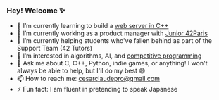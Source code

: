 ### Hey! Welcome ✨

- 🌱 I’m currently learning to build a [web server in C++](https://github.com/cclaude42/webserv)
- 🔭 I’m currently working as a product manager with [Junior 42Paris](https://paris.junior42.com/)
- 👯 I’m currently helping students who've fallen behind as part of the Support Team (42 Tutors)
- 🤩 I’m interested in algorithms, AI, and [competitive programming](https://www.codingame.com/profile/18b80b5bcc2d8e99a5927a177258e2142234663)
- 💬 Ask me about C, C++, Python, indie games, or anything! I won't always be able to help, but I'll do my best 😄
- 📫 How to reach me: [cesarclaudepro@gmail.com](mailto:cesarclaudepro@gmail.com)
- ⚡ Fun fact: I am fluent in pretending to speak Japanese
